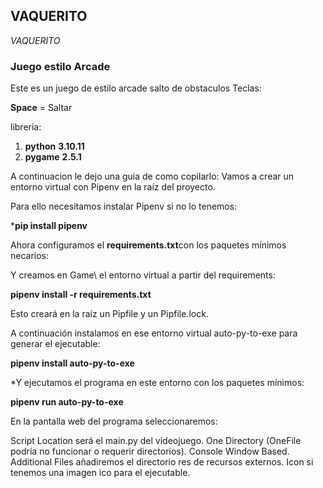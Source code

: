 ## VAQUERITO
<em> VAQUERITO </em>

### Juego estilo Arcade
Este es un juego de estilo arcade salto de obstaculos
Teclas:

**Space** = Saltar

libreria: 

1. **python**                    **3.10.11**
2. **pygame**                    **2.5.1**

A continuacion le dejo una guia de como copilarlo:
Vamos a crear un entorno virtual con Pipenv en la raíz del proyecto.

Para ello necesitamos instalar Pipenv si no lo tenemos:

***pip install pipenv**

Ahora configuramos el **requirements.txt**con los paquetes mínimos necarios:

Y creamos en Game\ el entorno virtual a partir del requirements:

**pipenv install -r requirements.txt**

Esto creará en la raíz un Pipfile y un Pipfile.lock.

A continuación instalamos en ese entorno virtual auto-py-to-exe para generar el ejecutable:

**pipenv install auto-py-to-exe**

*Y ejecutamos el programa en este entorno con los paquetes mínimos:

**pipenv run auto-py-to-exe**

En la pantalla web del programa seleccionaremos:

Script Location será el main.py del videojuego.
One Directory (OneFile podría no funcionar o requerir directorios).
Console Window Based.
Additional Files añadiremos el directorio res de recursos externos.
Icon si tenemos una imagen ico para el ejecutable.








